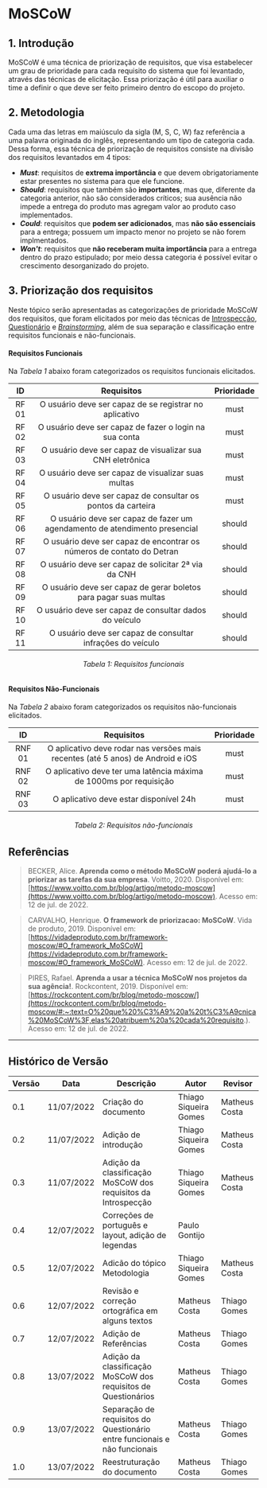 # MoSCoW
## 1. Introdução
MoSCoW é uma técnica de priorização de requisitos, que visa estabelecer um grau de prioridade para cada requisito do sistema que foi levantado, através das técnicas de elicitação. Essa priorização é útil para auxiliar o time a definir o que deve ser feito primeiro dentro do escopo do projeto.

## 2. Metodologia
Cada uma das letras em maiúsculo da sigla (M, S, C, W) faz referência a uma palavra originada do inglês, representando um tipo de categoria cada. Dessa forma, essa técnica de priorização de requisitos consiste na divisão dos requisitos levantados em 4 tipos:

- **_Must_**: requisitos de **extrema importância** e que devem obrigatoriamente estar presentes no sistema para que ele funcione.
- **_Should_**: requisitos que também são **importantes**, mas que, diferente da categoria anterior, não são considerados críticos; sua ausência não impede a entrega do produto mas agregam valor ao produto caso implementados.
- **_Could_**: requisitos que **podem ser adicionados**, mas **não são essenciais** para a entrega; possuem um impacto menor no projeto se não forem implmentados.
- **_Won't_**: requisitos que **não receberam muita importância** para a entrega dentro do prazo estipulado; por meio dessa categoria é possível evitar o crescimento desorganizado do projeto.

## 3. Priorização dos requisitos
Neste tópico serão apresentadas as categorizações de prioridade MoSCoW dos requisitos, que foram elicitados por meio das técnicas de [Introspecção](../introspeccao.md), [Questionário](../questionario.md) e [_Brainstorming_](../brainstorm.md), além de sua separação e classificação entre requisitos funcionais e não-funcionais.


#### Requisitos Funcionais

Na *Tabela 1* abaixo foram categorizados os requisitos funcionais elicitados.

| ID | Requisitos | Prioridade |
|:--:|:--:|:--:|
| RF 01 | O usuário deve ser capaz de se registrar no aplicativo | must |
| RF 02 | O usuário deve ser capaz de fazer o login na sua conta | must |
| RF 03 | O usuário deve ser capaz de visualizar sua CNH eletrônica | must |
| RF 04 | O usuário deve ser capaz de visualizar suas multas | must |
| RF 05 | O usuário deve ser capaz de consultar os pontos da carteira | must |
| RF 06 | O usuário deve ser capaz de fazer um agendamento de atendimento presencial | should |
| RF 07 | O usuário deve ser capaz de encontrar os números de contato do Detran | should |
| RF 08 | O usuário deve ser capaz de solicitar 2ª via da CNH | should |
| RF 09 | O usuário deve ser capaz de gerar boletos para pagar suas multas | should |
| RF 10 | O usuário deve ser capaz de consultar dados do veículo | should |
| RF 11 | O usuário deve ser capaz de consultar infrações do veículo | should |
<h6 align = "center">Tabela 1: Requisitos funcionais</h6>

#### Requisitos Não-Funcionais

Na *Tabela 2* abaixo foram categorizados os requisitos não-funcionais elicitados.

| ID | Requisitos | Prioridade |
|:--:|:--:|:--:|
| RNF 01 | O aplicativo deve rodar nas versões mais recentes (até 5 anos) de Android e iOS | must |
| RNF 02 | O aplicativo deve ter uma latência máxima de 1000ms por requisição | must |
| RNF 03 | O aplicativo deve estar disponível 24h | must |
<h6 align = "center">Tabela 2: Requisitos não-funcionais</h6>




## Referências

> BECKER, Alice. **Aprenda como o método MoSCoW poderá ajudá-lo a priorizar as tarefas da sua empresa**. Voitto, 2020. Disponível em: [https://www.voitto.com.br/blog/artigo/metodo-moscow](https://www.voitto.com.br/blog/artigo/metodo-moscow). Acesso em: 12 de jul. de 2022.

> CARVALHO, Henrique. **O framework de priorizacao: MoSCoW**. Vida de produto, 2019. Disponível em: [https://vidadeproduto.com.br/framework-moscow/#O_framework_MoSCoW](https://vidadeproduto.com.br/framework-moscow/#O_framework_MoSCoW). Acesso em: 12 de jul. de 2022.

> PIRES, Rafael. **Aprenda a usar a técnica MoSCoW nos projetos da sua agência!**. Rockcontent, 2019. Disponível em: [https://rockcontent.com/br/blog/metodo-moscow/](https://rockcontent.com/br/blog/metodo-moscow/#:~:text=O%20que%20%C3%A9%20a%20t%C3%A9cnica%20MoSCoW%3F,elas%20atribuem%20a%20cada%20requisito.). Acesso em: 12 de jul. de 2022.

***
## Histórico de Versão
| Versão | Data       | Descrição                                           | Autor        | Revisor |
| ------ | ---------- | --------------------------------------------------- | ------------ | ------- |
| 0.1    | 11/07/2022 | Criação do documento | Thiago Siqueira Gomes | Matheus Costa |
| 0.2    | 11/07/2022 | Adição de introdução | Thiago Siqueira Gomes | Matheus Costa |
| 0.3    | 11/07/2022 | Adição da classificação MoSCoW dos requisitos da Introspecção | Thiago Siqueira Gomes | Matheus Costa |
| 0.4    | 12/07/2022 | Correções de português e layout, adição de legendas |     Paulo Gontijo     |
| 0.5    | 12/07/2022 | Adicão do tópico Metodologia | Thiago Siqueira Gomes | Matheus Costa |
| 0.6    | 12/07/2022 | Revisão e correção ortográfica em alguns textos | Matheus Costa | Thiago Gomes |
| 0.7    | 12/07/2022 | Adição de Referências | Matheus Costa | Thiago Gomes |
| 0.8    | 13/07/2022 | Adição da classificação MoSCoW dos requisitos de Questionários | Matheus Costa | Thiago Gomes |
| 0.9    | 13/07/2022 | Separação de requisitos do Questionário entre funcionais e não funcionais | Matheus Costa | Thiago Gomes |
| 1.0    | 13/07/2022 | Reestruturação do documento | Matheus Costa | Thiago Gomes |

